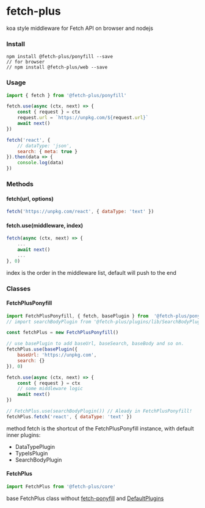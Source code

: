 # fetch-plus

koa style middleware for Fetch API on browser and nodejs

### Install

```
npm install @fetch-plus/ponyfill --save
// for browser
// npm install @fetch-plus/web --save
```

### Usage

```js
import { fetch } from '@fetch-plus/ponyfill'

fetch.use(async (ctx, next) => {
	const { request } = ctx
	request.url = `https://unpkg.com/${request.url}`
	await next()
})

fetch('react', { 
	// dataType: 'json',
	search: { meta: true }
}).then(data => {
	console.log(data)
})

```

### Methods

#### fetch(url, options)
```js
fetch('https://unpkg.com/react', { dataType: 'text' })
```

#### fetch.use(middleware, index)
```js
fetch(async (ctx, next) => {
	...
	await next()
	...
}, 0)
```
index is the order in the middleware list, default will push to the end

### Classes

#### FetchPlusPonyfill
```js
import FetchPlusPonyfill, { fetch, basePlugin } from  '@fetch-plus/ponyfill'
// import searchBodyPlugin from '@fetch-plus/plugins/lib/SearchBodyPlugin'

const fetchPlus = new FetchPlusPonyfill()

// use basePlugin to add baseUrl, baseSearch, baseBody and so on.
fetchPlus.use(basePlugin({
	baseUrl: 'https://unpkg.com',
	search: {} 
}), 0)

fetch.use(async (ctx, next) => {
	const { request } = ctx
	// some middleware logic
	await next()
})

// FetchPlus.use(searchBodyPlugin()) // Aleady in FetchPlusPonyfill!
fetchPlus.fetch('react', { dataType: 'text' })
```
method fetch is the shortcut of the FetchPlusPonyfill instance, with default inner plugins:
- DataTypePlugin
- TypeIsPlugin
- SearchBodyPlugin

#### FetchPlus
```js
import FetchPlus from '@fetch-plus/core'
```
base FetchPlus class without [fetch-ponyfill](https://github.com/qubyte/fetch-ponyfill) and [DefaultPlugins](https://github.com/touwaka/fetch-plus/blob/master/packages/plugins/src/DefaultPlugins.js)


